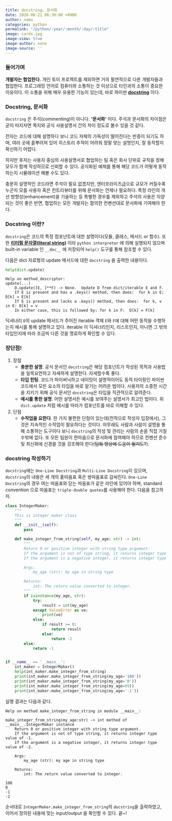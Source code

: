 ```yaml
---
title: docstring, 문서화
date: 2020-06-21 06:30:00 +0900
author: namu
categories: python
permalink: "/python/:year/:month/:day/:title"
image: cards.jpg
image-view: true
image-author: none
image-source: ''
---
```


### 들어가며

**개발자는 협업한다.**
개인 토이 프로젝트를 제외하면 거의 필연적으로 다른 개발자들과 협업한다.
프로그래밍 언어로 컴퓨터와 소통하는 것 이상으로 타인과의 소통이 중요한 이유이다.
이 소통을 위해 매우 유용한 기능이 있는데, 바로 파이썬 **[docstring](https://wikidocs.net/16050)** 이다.

### Docstring, 문서화

`docstring` 은 주석(commenting)이 아니다. **'문서화'** 이다. 주석과 문서화의 차이점은 굳이 따지자면
쪽지와 공식 사용설명서 간의 차이 정도로 볼수 있을 것 같다.

전자는 코드에 대해 설명하다 보니 코드 자체의 가독성이 떨어진다는 반증이 되기도 하며,
여러 곳에 흩뿌려져 있어 히스토리 추적이 어려워 정말 맞는 설명인지, 잘 동작할지 확신하기 어렵다.

하지만 후자는 사용자 중심의 사용설명서로 협업하는 팀 혹은 회사 단위로 규칙을 정해 모두가 함께 작성하므로 신뢰할 수 있다.
공식화된 예제를 통해 해당 코드가 어떻게 동작하는지 시뮬레이션 해볼 수도 있다.

충분히 설명적인 코드라면 주석이 필요 없겠지만,
엔터프라이즈급으로 규모가 커질수록 누군지 모를 사용자 혹은 컨트리뷰터를 위해 문서화는 언제나 필요하다.
특정 라인의 개선 방향성(enhancement)을 기술하는 등 특별한 경우를 제외하고 주석의 사용은 지양되는 것이 좋은 반면,
협업하는 모든 개발자는 합의한 컨벤션대로 문서화에 기여해야 한다.

### Docstring 이란?

```docstring```은 코드의 특정 컴포넌트에 대한 설명이다(모듈, 클래스, 메서드 or 함수).
또한 **[리터럴 문자열(literal string)](https://www.computerhope.com/jargon/l/literal.htm)** 이라
`python interpreter` 에 의해 실행되지 않으며 built-in variable 인 `__doc__` 에 저장되어 `help()` 도구를 통해 참조할 수 있다.

다음은 dict 자료형의 update 메서드에 대한 `docstring` 을 출력한 내용이다.

```python
help(dict.update)
```

```text
Help on method_descriptor:
update(...)
    D.update([E, ]**F) -> None.  Update D from dict/iterable E and F.
    If E is present and has a .keys() method, then does:  for k in E: D[k] = E[k]
    If E is present and lacks a .keys() method, then does:  for k, v in E: D[k] = v
    In either case, this is followed by: for k in F:  D[k] = F[k]
```

딕셔너리 ```D```의 update 메서드가 주어진 iterable 객체 ```E```와 ```F```에 대해 어떤 동작을 수행하는지
예시를 통해 설명하고 있다. iterable 이 딕셔너리인지, 리스트인지,
아니면 그 밖의 타입인지에 따라 조금씩 다른 것을 명료하게 확인할 수 있다.

### 장단점!

1. 장점
    - **충분한 설명**.
    공식 문서인 ```docstring```은 해당 컴포넌트가 작성된 목적과 사용법을 일목요연하고 자세하게 설명한다. 자세할수록 좋다.
    - **타입 힌팅**.
    코드가 파이써닉하고 네이밍이 설명적이어도 동적 타이핑인 파이썬 코드에서 모든 요소의 타입을 바로 알기는 어려운 법이다.
    사용자의 소중한 시간을 지키기 위해 공식 문서인 ```docstring```은 타입을 직관적으로 알려준다.
    - **예시를 통한 설명**.
    어떤 설명서든 예시를 보여주는 설명서가 최고인 법이다. 위 `dict.update` 처럼 예시를 따라가 컴포넌트를 바로 이해할 수 있다.
2. 단점
    - **수작업을 요한다**.
    한 가지 불편한 단점이 있는데(전적으로 작성자 입장에서), 그것은 지속적인 수작업이 필요하다는 것이다.
    아무래도 사람과 사람이 설명을 통해 소통하는 도구이다 보니 ```docstring```의 작성 및 관리는 사람의 손을 직접 거칠 수밖에 없다.
    또 모든 팀원이 한마음으로 문서화에 참여해야 하므로 컨벤션 준수 및 최신화에 신경쓸 것을 강조해야
    한다(<del>팀웤 향상에 도움이 될지도?</del>).

### docstring 작성하기

```docstring```에는 ```One-Line Docstring```과 ```Multi-Line Docstring```이 있으며,
```docstring```의 내용은 세 개의 홑따옴표 혹은 쌍따옴표로 감싸진다.
```One-Line Docstring```의 경우 여는 따옴표와 닫는 따옴표가 같은 라인에 있어야 하며,
standard convention 으로 따옴표는 ```triple-double quotes```를 사용해야 한다.
다음을 참고하자.

```python
class IntegerMaker:
    """
    This is integer maker class
    """
    def __init__(self):
        pass

    def make_integer_from_string(self, my_age: str) -> int:
        """
        Return 0 or positive integer with string type argument.
        If the argument is not of type string, it returns integer type value of -1.
        If the argument is a negative integer, it returns integer type value of -2.

        Args:
            my_age (str): my age in string type

        Returns:
            int: The return value converted to integer.
        """
        if isinstance(my_age, str):
            try:
                result = int(my_age)
            except ValueError as ve:
                print(ve)
            else:
                if result >= 0:
                    return result
                else:
                    return -2
        else:
            return -1


if __name__ == '__main__':
    int_maker = IntegerMaker()
    help(int_maker.make_integer_from_string)
    print(int_maker.make_integer_from_string(my_age='100'))
    print(int_maker.make_integer_from_string(my_age='0'))
    print(int_maker.make_integer_from_string(my_age=99))
    print(int_maker.make_integer_from_string(my_age='-1'))
```

실행 결과는 다음과 같다.

```text
Help on method make_integer_from_string in module __main__:

make_integer_from_string(my_age:str) -> int method of __main__.IntegerMaker instance
    Return 0 or positive integer with string type argument.
    If the argument is not of type string, it returns integer type value of -1.
    If the argument is a negative integer, it returns integer type value of -2.
    
    Args:
        my_age (str): my age in string type
    
    Returns:
        int: The return value converted to integer.

100
0
-1
-2
```

순서대로 ```IntegerMaker.make_integer_from_string```의 ```docstring```을 출력하였고,<br/>
이어서 정의된 내용에 맞는 input/output 을 확인할 수 있다. 끝~!
